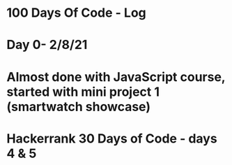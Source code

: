 # 100 Days Of Code - Log

# Day 0- 2/8/21
# Almost done with JavaScript course, started with mini project 1 (smartwatch showcase)
# Hackerrank 30 Days of Code - days 4 & 5

